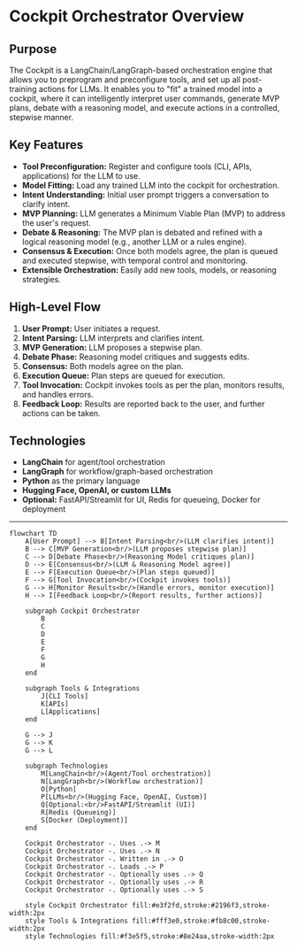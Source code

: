 # Cockpit Orchestrator Overview

## Purpose
The Cockpit is a LangChain/LangGraph-based orchestration engine that allows you to preprogram and preconfigure tools, and set up all post-training actions for LLMs. It enables you to "fit" a trained model into a cockpit, where it can intelligently interpret user commands, generate MVP plans, debate with a reasoning model, and execute actions in a controlled, stepwise manner.

## Key Features
- **Tool Preconfiguration:** Register and configure tools (CLI, APIs, applications) for the LLM to use.
- **Model Fitting:** Load any trained LLM into the cockpit for orchestration.
- **Intent Understanding:** Initial user prompt triggers a conversation to clarify intent.
- **MVP Planning:** LLM generates a Minimum Viable Plan (MVP) to address the user's request.
- **Debate & Reasoning:** The MVP plan is debated and refined with a logical reasoning model (e.g., another LLM or a rules engine).
- **Consensus & Execution:** Once both models agree, the plan is queued and executed stepwise, with temporal control and monitoring.
- **Extensible Orchestration:** Easily add new tools, models, or reasoning strategies.

## High-Level Flow
1. **User Prompt:** User initiates a request.
2. **Intent Parsing:** LLM interprets and clarifies intent.
3. **MVP Generation:** LLM proposes a stepwise plan.
4. **Debate Phase:** Reasoning model critiques and suggests edits.
5. **Consensus:** Both models agree on the plan.
6. **Execution Queue:** Plan steps are queued for execution.
7. **Tool Invocation:** Cockpit invokes tools as per the plan, monitors results, and handles errors.
8. **Feedback Loop:** Results are reported back to the user, and further actions can be taken.

## Technologies
- **LangChain** for agent/tool orchestration
- **LangGraph** for workflow/graph-based orchestration
- **Python** as the primary language
- **Hugging Face, OpenAI, or custom LLMs**
- **Optional:** FastAPI/Streamlit for UI, Redis for queueing, Docker for deployment

---

```mermaid
flowchart TD
    A[User Prompt] --> B[Intent Parsing<br/>(LLM clarifies intent)]
    B --> C[MVP Generation<br/>(LLM proposes stepwise plan)]
    C --> D[Debate Phase<br/>(Reasoning Model critiques plan)]
    D --> E[Consensus<br/>(LLM & Reasoning Model agree)]
    E --> F[Execution Queue<br/>(Plan steps queued)]
    F --> G[Tool Invocation<br/>(Cockpit invokes tools)]
    G --> H[Monitor Results<br/>(Handle errors, monitor execution)]
    H --> I[Feedback Loop<br/>(Report results, further actions)]

    subgraph Cockpit Orchestrator
        B
        C
        D
        E
        F
        G
        H
    end

    subgraph Tools & Integrations
        J[CLI Tools]
        K[APIs]
        L[Applications]
    end

    G --> J
    G --> K
    G --> L

    subgraph Technologies
        M[LangChain<br/>(Agent/Tool orchestration)]
        N[LangGraph<br/>(Workflow orchestration)]
        O[Python]
        P[LLMs<br/>(Hugging Face, OpenAI, Custom)]
        Q[Optional:<br/>FastAPI/Streamlit (UI)]
        R[Redis (Queueing)]
        S[Docker (Deployment)]
    end

    Cockpit Orchestrator -. Uses .-> M
    Cockpit Orchestrator -. Uses .-> N
    Cockpit Orchestrator -. Written in .-> O
    Cockpit Orchestrator -. Loads .-> P
    Cockpit Orchestrator -. Optionally uses .-> Q
    Cockpit Orchestrator -. Optionally uses .-> R
    Cockpit Orchestrator -. Optionally uses .-> S

    style Cockpit Orchestrator fill:#e3f2fd,stroke:#2196f3,stroke-width:2px
    style Tools & Integrations fill:#fff3e0,stroke:#fb8c00,stroke-width:2px
    style Technologies fill:#f3e5f5,stroke:#8e24aa,stroke-width:2px
```
```mermaid